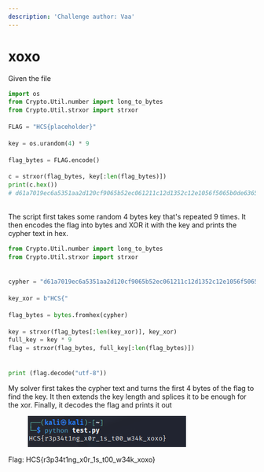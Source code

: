 ```yaml
---
description: 'Challenge author: Vaa'
---
```


# xoxo

Given the file

```python
import os
from Crypto.Util.number import long_to_bytes
from Crypto.Util.strxor import strxor

FLAG = "HCS{placeholder}"

key = os.urandom(4) * 9

flag_bytes = FLAG.encode()

c = strxor(flag_bytes, key[:len(flag_bytes)])
print(c.hex())
# d61a7019ec6a5351aa2d120cf9065b52ec061211c12d1352c12e1056f5065b0de6365e



```

The script first takes some random 4 bytes key that's repeated 9 times. It then encodes the flag into bytes and XOR it with the key and prints the cypher text in hex.

```python
from Crypto.Util.number import long_to_bytes
from Crypto.Util.strxor import strxor


cypher = "d61a7019ec6a5351aa2d120cf9065b52ec061211c12d1352c12e1056f5065b0de6365e"

key_xor = b"HCS{"

flag_bytes = bytes.fromhex(cypher)

key = strxor(flag_bytes[:len(key_xor)], key_xor)
full_key = key * 9
flag = strxor(flag_bytes, full_key[:len(flag_bytes)])


print (flag.decode("utf-8"))
```

My solver first takes the cypher text and turns the first 4 bytes of the flag to find the key. It then extends the key length and splices it to be enough for the xor. Finally, it decodes the flag and prints it out

<figure><img src="../../.gitbook/assets/{DC333EDF-AEE4-4ACF-A38D-5CF0999EA03A}.png" alt=""><figcaption></figcaption></figure>

Flag: HCS{r3p34t1ng\_x0r\_1s\_t00\_w34k\_xoxo}
